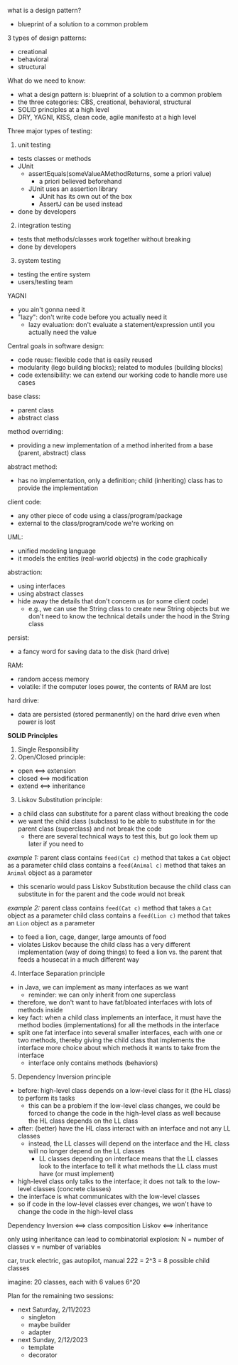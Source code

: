 what is a design pattern?
- blueprint of a solution to a common problem

3 types of design patterns:
- creational
- behavioral
- structural

What do we need to know:
- what a design pattern is: blueprint of a solution to a common problem
- the three categories: CBS, creational, behavioral, structural
- SOLID principles at a high level
- DRY, YAGNI, KISS, clean code, agile manifesto at a high level


Three major types of testing:
1. unit testing
  - tests classes or methods
  - JUnit
    - assertEquals(someValueAMethodReturns, some a priori value)
      - a priori believed beforehand
    - JUnit uses an assertion library
      - JUnit has its own out of the box
      - AssertJ can be used instead
  - done by developers
2. integration testing
  - tests that methods/classes work together without breaking
  - done by developers
3. system testing
  - testing the entire system
  - users/testing team


YAGNI
- you ain't gonna need it
- "lazy": don't write code before you actually need it
  - lazy evaluation: don't evaluate a statement/expression until you actually need the value


Central goals in software design:
- code reuse: flexible code that is easily reused
- modularity (lego building blocks); related to modules (building blocks)
- code extensibility: we can extend our working code to handle more use cases

base class:
- parent class
- abstract class

method overriding:
- providing a new implementation of a method inherited from a base (parent, abstract) class

abstract method:
- has no implementation, only a definition; child (inheriting) class has to provide the implementation

client code:
- any other piece of code using a class/program/package
- external to the class/program/code we're working on

UML:
- unified modeling language
- it models the entities (real-world objects) in the code graphically

abstraction:
- using interfaces
- using abstract classes
- hide away the details that don't concern us (or some client code)
  - e.g., we can use the String class to create new String objects but we don't need to know the technical details under the hood in the String class

persist:
- a fancy word for saving data to the disk (hard drive)

RAM:
- random access memory
- volatile: if the computer loses power, the contents of RAM are lost

hard drive:
- data are persisted (stored permanently) on the hard drive even when power is lost


**SOLID Principles**
1. Single Responsibility
2. Open/Closed principle:
  - open <==> extension
  - closed <==> modification
  - extend <==> inheritance
3. Liskov Substitution principle:
  - a child class can substitute for a parent class without breaking the code
  - we want the child class (subclass) to be able to substitute in for the parent class (superclass) and not break the code
    - there are several technical ways to test this, but go look them up later if you need to

*example 1:*
parent class contains `feed(Cat c)` method that takes a `Cat` object as a parameter
child class contains a `feed(Animal c)` method that takes an `Animal` object as a parameter
- this scenario would pass Liskov Substitution because the child class can substitute in for the parent and the code would not break

*example 2:*
parent class contains `feed(Cat c)` method that takes a `Cat` object as a parameter
child class contains a `feed(Lion c)` method that takes an `Lion` object as a parameter
- to feed a lion, cage, danger, large amounts of food
- violates Liskov because the child class has a very different implementation (way of doing things) to feed a lion vs. the parent that feeds a housecat in a much different way

4. Interface Separation principle
- in Java, we can implement as many interfaces as we want
  - reminder: we can only inherit from one superclass
- therefore, we don't want to have fat/bloated interfaces with lots of methods inside
- key fact: when a child class implements an interface, it must have the method bodies (implementations) for all the methods in the interface
- split one fat interface into several smaller interfaces, each with one or two methods, thereby giving the child class that implements the interface more choice about which methods it wants to take from the interface
  - interface only contains methods (behaviors)

5. Dependency Inversion principle
- before: high-level class depends on a low-level class for it (the HL class) to perform its tasks
  - this can be a problem if the low-level class changes, we could be forced to change the code in the high-level class as well because the HL class depends on the LL class
- after: (better) have the HL class interact with an interface and not any LL classes
  - instead, the LL classes will depend on the interface and the HL class will no longer depend on the LL classes
    - LL classes depending on interface means that the LL classes look to the interface to tell it what methods the LL class must have (or must implement)
- high-level class only talks to the interface; it does not talk to the low-level classes (concrete classes)
- the interface is what communicates with the low-level classes
- so if code in the low-level classes ever changes, we won't have to change the code in the high-level class


Dependency Inversion <==> class composition
Liskov <==> inheritance



only using inheritance can lead to combinatorial explosion:
N = number of classes
v = number of variables

car, truck
electric, gas
autopilot, manual
2*2*2 = 2^3 = 8 possible child classes

imagine: 20 classes, each with 6 values
6^20




Plan for the remaining two sessions:
- next Saturday, 2/11/2023
  - singleton
  - maybe builder
  - adapter
- next Sunday, 2/12/2023
  - template
  - decorator
